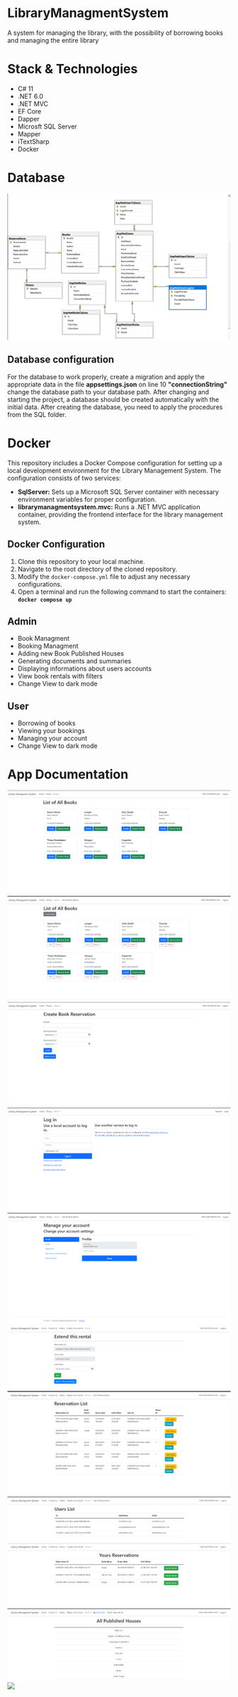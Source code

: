 # LibraryManagmentSystem
A system for managing the library, with the possibility of borrowing books and managing the entire library

# Stack & Technologies
- C# 11
- .NET 6.0
- .NET MVC
- EF Core
- Dapper
- Microsft SQL Server
- Mapper
- iTextSharp
- Docker

# Database
![](/git_images/Database.PNG)

## Database configuration
For the database to work properly, create a migration and apply the appropriate data in the file <b>appsettings.json</b> on line 10 <b>"connectionString"</b> change the database path to your database path.
After changing and starting the project, a database should be created automatically with the initial data.
After creating the database, you need to apply the procedures from the SQL folder.

# Docker
This repository includes a Docker Compose configuration for setting up a local development environment for the Library Management System. The configuration consists of two services:
- **SqlServer:** Sets up a Microsoft SQL Server container with necessary environment variables for proper configuration.
- **librarymanagmentsystem.mvc:** Runs a .NET MVC application container, providing the frontend interface for the library management system.

## Docker Configuration
1. Clone this repository to your local machine.
2. Navigate to the root directory of the cloned repository.
3. Modify the `docker-compose.yml` file to adjust any necessary configurations.
4. Open a terminal and run the following command to start the containers: <b>`docker compose up`</b>

## Admin
- Book Managment
- Booking Managment
- Adding new Book Published Houses
- Generating documents and summaries
- Displaying informations about users accounts
- View book rentals with filters
- Change View to dark mode

## User
- Borrowing of books
- Viewing your bookings
- Managing your account
- Change View to dark mode

# App Documentation
![](/git_images/BookList.PNG)
![](/git_images/BooksAdminPanel.PNG)
![](/git_images/CreateReservation.PNG)
![](/git_images/LoginPanel.PNG)
![](/git_images/AccountSettings.PNG)
![](/git_images/ExtendRental.PNG)
![](/git_images/ReservationList.PNG)
![](/git_images/UsersList.PNG)
![](/git_images/YoursReservations.PNG)
![](/git_images/PublishedHouses.PNG)
![](/git_images/CreatingPublishHouse.PNG)